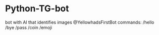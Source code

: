 # Python-TG-bot
bot with AI that identifies images
@YellowhadsFirstBot
commands: /hello /bye /pass /coin /emoji
